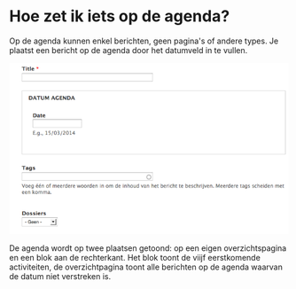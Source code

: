 # Hoe zet ik iets op de agenda?

Op de agenda kunnen enkel berichten, geen pagina's of andere types. Je plaatst een bericht op de agenda door het datumveld in te vullen.

![](../beelden/bericht_aanmaken_1.png)

De agenda wordt op twee plaatsen getoond: op een eigen overzichtspagina en een blok aan de rechterkant. Het blok toont de viijf eerstkomende activiteiten, de overzichtpagina toont alle berichten op de agenda waarvan de datum niet verstreken is.

